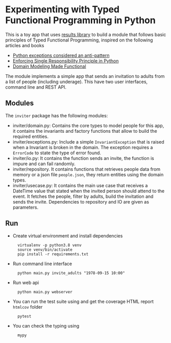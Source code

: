 # Experimenting with Typed Functional Programming in Python

This is a toy app that uses [results library](https://github.com/dry-python/returns) to build a module that follows basic principles of Typed Functional Programming, inspired on the following articles and books
- [Python exceptions considered an anti-pattern](https://sobolevn.me/2019/02/python-exceptions-considered-an-antipattern)
- [Enforcing Single Responsibility Principle in Python](https://sobolevn.me/2019/03/enforcing-srp)
- [Domain Modeling Made Functional](https://pragprog.com/titles/swdddf/domain-modeling-made-functional/)

The module implements a simple app that sends an invitation to adults from a list of people (including underage). This have two user interfaces, command line and REST API.

## Modules

The `inviter` package has the following modules:

- inviter/domain.py: Contains the core types to model people for this app, it contains the invariants and factory functions that allow to build the required entities.
- inviter/exceptions.py: Include a simple `InvariantException` that is raised when a Invariant is broken in the domain. The exception requires a `ErrorCode` to state the type of error found.
- inviter/io.py: It contains the function sends an invite, the function is impure and can fail randomly.
- inviter/repository. It contains functions that retrieves people data from memory or a json file `people.json`, they return entities using the domain types.
- inviter/usecase.py: It contains the main use case that receives a DateTime value that stated when the invited person should attend to the event. It fetches the people, filter by adults, build the invitation and sends the invite. Dependencies to repository and IO are given as parameters.


## Run

- Create virtual environment and install dependencies

        virtualenv -p python3.8 venv
        source venv/bin/activate
        pip install -r requirements.txt

- Run command line interface

        python main.py invite_adults "1978-09-15 10:00"

- Run web api

        python main.py webserver

- You can run the test suite using and get the coverage HTML report `htmlcov` folder

        pytest

- You can check the typing using

        mypy
